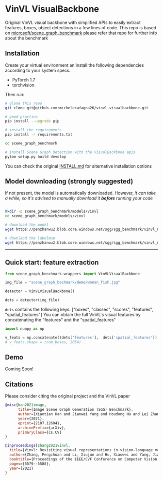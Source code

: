 # VinVL VisualBackbone

Original VinVL visual backbone with simplified APIs to easily extract features, boxes, object detections in a few lines of code.
This repo is based on [microsoft/scene_graph_benchmark](https://github.com/microsoft/scene_graph_benchmark) please refer that repo for further info about the benchmark

## Installation

Create your virtual environment an install the following dependencies according to your system specs.
- PyTorch 1.7
- torchvision

Then run:
```bash
# glone this repo
git clone git@github.com:michelecafagna26/vinvl-visualbackbone.git

# good practice
pip install --upgrade pip

# install the requirements
pip install -r requirements.txt

cd scene_graph_benchmark

# install Scene Graph Detection with the VisualBackbone apis
pyton setup.py build develop
```
You can check the original [INSTALL.md](INSTALL.md) for alternative installation options

## Model downloading (strongly suggested)

If not present, the model is automatically downloaded. However, *it can take a while, so it's advised to manually download it **before** running your code*
```bash

mkdir -p scene_graph_benchmark/models/vinvl
cd scene_graph_benchmark/models/vinvl

# download the model
wget https://penzhanwu2.blob.core.windows.net/sgg/sgg_benchmark/vinvl_model_zoo/vinvl_vg_x152c4.pth

# downlaod the labelmap
wget https://penzhanwu2.blob.core.windows.net/sgg/sgg_benchmark/vinvl_model_zoo/VG-SGG-dicts-vgoi6-clipped.json
```
----
## Quick start: feature extraction

```python
from scene_graph_benchmark.wrappers import VinVLVisualBackbone

img_file = "scene_graph_bechmark/demo/woman_fish.jpg"

detector = VinVLVisualBackbone()

dets = detector(img_file)

```
`dets` contains the following keys: ["boxes", "classes", "scores", "features", "spatial_features"]
You can obtain the full VinVL's visual features by concatenating the "features" and the "spatial_features"

```python
import numpy as np

v_feats = np.concatenate((dets['features'],  dets['spatial_features']), axis=1)
# v_feats.shape = (num_boxes, 2054)
```
## Demo
Coming Soon!

## Citations
Please consider citing the original project and the VinVL paper
```BibTeX
@misc{han2021image,
      title={Image Scene Graph Generation (SGG) Benchmark}, 
      author={Xiaotian Han and Jianwei Yang and Houdong Hu and Lei Zhang and Jianfeng Gao and Pengchuan Zhang},
      year={2021},
      eprint={2107.12604},
      archivePrefix={arXiv},
      primaryClass={cs.CV}
}

@inproceedings{zhang2021vinvl,
  title={Vinvl: Revisiting visual representations in vision-language models},
  author={Zhang, Pengchuan and Li, Xiujun and Hu, Xiaowei and Yang, Jianwei and Zhang, Lei and Wang, Lijuan and Choi, Yejin and Gao, Jianfeng},
  booktitle={Proceedings of the IEEE/CVF Conference on Computer Vision and Pattern Recognition},
  pages={5579--5588},
  year={2021}
}
```
